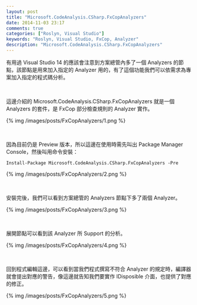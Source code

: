 ```yaml
---
layout: post
title: "Microsoft.CodeAnalysis.CSharp.FxCopAnalyzers"
date: 2014-11-03 23:17
comments: true
categories: ["Roslyn, Visual Studio"]
keywords: "Roslyn, Visual Studio, FxCop, Analyzer"
description: "Microsoft.CodeAnalysis.CSharp.FxCopAnalyzers"
---
```


有用過 Visual Studio 14 的應該會注意到方案總管內多了一個 Analyzers 的節點，該節點是用來加入指定的 Analyzer 用的，有了這個功能我們可以依需求為專案加入指定的程式碼分析。   

<!-- More -->

<br/>


這邊介紹的 Microsoft.CodeAnalysis.CSharp.FxCopAnalyzers 就是一個 Analyzers 的套件，是 FxCop 部分檢查規則的 Analyzer 實作。  

{% img /images/posts/FxCopAnalyzers/1.png %}

<br/>


因為目前仍是 Preview 版本，所以這邊在使用時需先叫出 Package Manager Console，然後叫用命令安裝：

    Install-Package Microsoft.CodeAnalysis.CSharp.FxCopAnalyzers -Pre

{% img /images/posts/FxCopAnalyzers/2.png %}

<br/>


安裝完後，我們可以看到方案總管的 Analyzers 節點下多了兩個 Analyzer。  

{% img /images/posts/FxCopAnalyzers/3.png %}

<br/>


展開節點可以看到該 Analyzer 所 Support 的分析。  

{% img /images/posts/FxCopAnalyzers/4.png %}

<br/>


回到程式編輯這邊，可以看到當我們程式撰寫不符合 Analyzer 的規定時，編譯器就會提出對應的警告，像這邊就告知我們要實作 IDisposible 介面，也提供了對應的修正。  

{% img /images/posts/FxCopAnalyzers/5.png %}

<br/>
